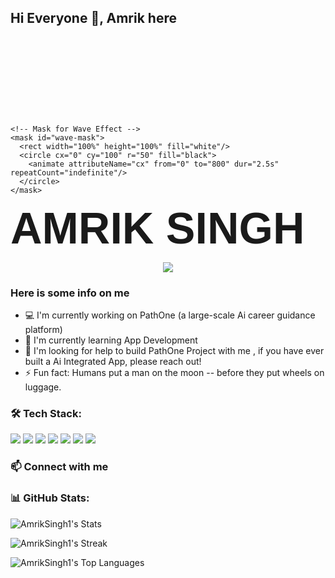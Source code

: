 ## Hi Everyone 👋, Amrik here

<svg width="800" height="200" viewBox="0 0 800 200" xmlns="http://www.w3.org/2000/svg">
  <defs>
    <!-- Gradient for the Text -->
    <linearGradient id="gradient">
      <stop offset="0%" stop-color="#8a2be2"/>
      <stop offset="50%" stop-color="#ffffff"/>
      <stop offset="100%" stop-color="#8a2be2"/>
    </linearGradient>

    <!-- Mask for Wave Effect -->
    <mask id="wave-mask">
      <rect width="100%" height="100%" fill="white"/>
      <circle cx="0" cy="100" r="50" fill="black">
        <animate attributeName="cx" from="0" to="800" dur="2.5s" repeatCount="indefinite"/>
      </circle>
    </mask>
  </defs>

  <style>
    @keyframes wave-effect {
      0% { transform: translateY(0px); }
      50% { transform: translateY(-5px); }
      100% { transform: translateY(0px); }
    }

    @keyframes color-shift {
      0% { fill: url(#gradient); }
      50% { fill: #ffffff; }
      100% { fill: url(#gradient); }
    }

    text {
      font-family: "Orbitron", sans-serif;
      font-size: 70px;
      font-weight: bold;
      text-anchor: middle;
      alignment-baseline: middle;
      fill: url(#gradient);
      animation: wave-effect 2s infinite ease-in-out, color-shift 3s infinite alternate;
    }
  </style>

  <!-- Background -->
  <rect width="100%" height="100%" fill="black"/>

  <!-- Animated Text -->
  <text x="50%" y="50%" mask="url(#wave-mask)">AMRIK SINGH</text>
</svg>



<p align="center">
  <img src="https://profile-counter.glitch.me/AmrikSingh1/count.svg" />
</p>

### Here is some info on me

- 💻 I'm currently working on PathOne (a large-scale Ai career guidance platform)
- 🌱 I'm currently learning App Development
- 🤝 I'm looking for help to build PathOne Project with me , if you have ever built a Ai Integrated App, please reach out!
- ⚡ Fun fact: Humans put a man on the moon -- before they put wheels on luggage.

### 🛠️ Tech Stack:

<p align="left">
  <img src="https://img.shields.io/badge/Flutter-02569B?style=for-the-badge&logo=flutter&logoColor=white" />
  <img src="https://img.shields.io/badge/Dart-0175C2?style=for-the-badge&logo=dart&logoColor=white" />
  <img src="https://img.shields.io/badge/Firebase-FFCA28?style=for-the-badge&logo=firebase&logoColor=black" />
  <img src="https://img.shields.io/badge/Supabase-3ECF8E?style=for-the-badge&logo=supabase&logoColor=white" />
  <img src="https://img.shields.io/badge/NoSQL-005571?style=for-the-badge&logo=mongodb&logoColor=white" />
  <img src="https://img.shields.io/badge/Docker-2496ED?style=for-the-badge&logo=docker&logoColor=white" />
  <img src="https://img.shields.io/badge/FlutterFlow-FF6600?style=for-the-badge&logo=flutter&logoColor=white" />
</p>


### 📫 Connect with me


### 📊 GitHub Stats:

![AmrikSingh1's Stats](https://github-readme-stats.vercel.app/api?username=AmrikSingh1&theme=tokyonight&show_icons=true&hide_border=false&count_private=true)

![AmrikSingh1's Streak](https://github-readme-streak-stats.herokuapp.com/?user=AmrikSingh1&theme=tokyonight&hide_border=false)

![AmrikSingh1's Top Languages](https://github-readme-stats.vercel.app/api/top-langs/?username=AmrikSingh1&theme=tokyonight&show_icons=true&hide_border=false&layout=compact)



